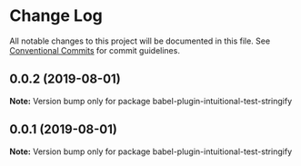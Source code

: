 # Change Log

All notable changes to this project will be documented in this file.
See [Conventional Commits](https://conventionalcommits.org) for commit guidelines.

## 0.0.2 (2019-08-01)

**Note:** Version bump only for package babel-plugin-intuitional-test-stringify

## 0.0.1 (2019-08-01)

**Note:** Version bump only for package babel-plugin-intuitional-test-stringify

